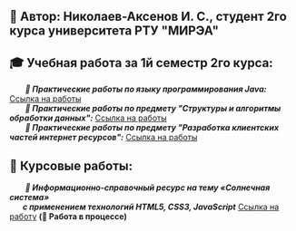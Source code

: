 ## 👋 Автор: Николаев-Аксенов И. С., студент 2го курса университета РТУ "МИРЭА"

## 🎓 Учебная работа за 1й семестр 2го курса:
&nbsp;&nbsp;&nbsp;&nbsp;&nbsp;&nbsp;
<b><i>📒 Практические работы по языку программирования Java:</b></i> <a href="https://github.com/Frischmann/JavaPR/">Ссылка на работы</a><br>
&nbsp;&nbsp;&nbsp;&nbsp;&nbsp;&nbsp;
<b><i>📕 Практические работы по предмету "Структуры и алгоритмы обработки данных":</b></i> <a href="https://github.com/Frischmann/SiAOD/">Ссылка на работы</a><br>
&nbsp;&nbsp;&nbsp;&nbsp;&nbsp;&nbsp;
<b><i>📓 Практические работы по предмету "Разработка клиентских частей интернет ресурсов":</b></i> <a href="https://github.com/Frischmann/WebDev/tree/master/Практические%20работы">Ссылка на работы</a>
<br>
## 📜 Курсовые работы:
&nbsp;&nbsp;&nbsp;&nbsp;&nbsp;&nbsp;
<b><i>🌌 Информационно-справочный ресурс на тему «Солнечная система»<br>
&nbsp;&nbsp;&nbsp;&nbsp;&nbsp;&nbsp;
  с применением технологий HTML5, CSS3, JavaScript</b></i> <a href="https://github.com/Frischmann/SolarSystemCW">Ссылка на работу</a> <b>(🔧 Работа в процессе)</b>
  
